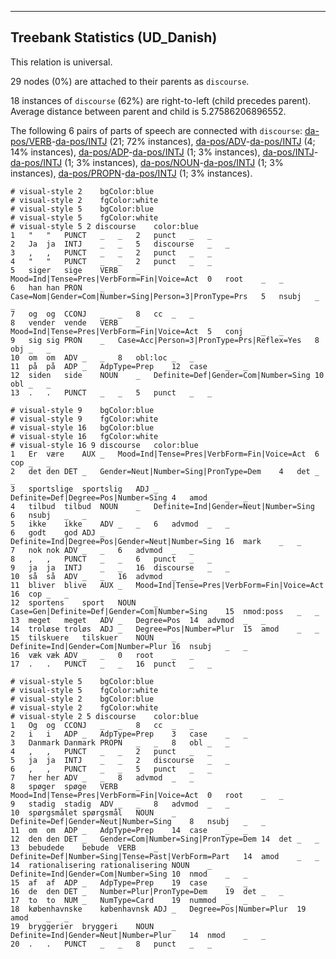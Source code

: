 

--------------------------------------------------------------------------------

## Treebank Statistics (UD_Danish)

This relation is universal.

29 nodes (0%) are attached to their parents as `discourse`.

18 instances of `discourse` (62%) are right-to-left (child precedes parent).
Average distance between parent and child is 5.27586206896552.

The following 6 pairs of parts of speech are connected with `discourse`: [da-pos/VERB]()-[da-pos/INTJ]() (21; 72% instances), [da-pos/ADV]()-[da-pos/INTJ]() (4; 14% instances), [da-pos/ADP]()-[da-pos/INTJ]() (1; 3% instances), [da-pos/INTJ]()-[da-pos/INTJ]() (1; 3% instances), [da-pos/NOUN]()-[da-pos/INTJ]() (1; 3% instances), [da-pos/PROPN]()-[da-pos/INTJ]() (1; 3% instances).


~~~ conllu
# visual-style 2	bgColor:blue
# visual-style 2	fgColor:white
# visual-style 5	bgColor:blue
# visual-style 5	fgColor:white
# visual-style 5 2 discourse	color:blue
1	"	"	PUNCT	_	_	2	punct	_	_
2	Ja	ja	INTJ	_	_	5	discourse	_	_
3	,	,	PUNCT	_	_	2	punct	_	_
4	"	"	PUNCT	_	_	2	punct	_	_
5	siger	sige	VERB	_	Mood=Ind|Tense=Pres|VerbForm=Fin|Voice=Act	0	root	_	_
6	han	han	PRON	_	Case=Nom|Gender=Com|Number=Sing|Person=3|PronType=Prs	5	nsubj	_	_
7	og	og	CCONJ	_	_	8	cc	_	_
8	vender	vende	VERB	_	Mood=Ind|Tense=Pres|VerbForm=Fin|Voice=Act	5	conj	_	_
9	sig	sig	PRON	_	Case=Acc|Person=3|PronType=Prs|Reflex=Yes	8	obj	_	_
10	om	om	ADV	_	_	8	obl:loc	_	_
11	på	på	ADP	_	AdpType=Prep	12	case	_	_
12	siden	side	NOUN	_	Definite=Def|Gender=Com|Number=Sing	10	obl	_	_
13	.	.	PUNCT	_	_	5	punct	_	_

~~~


~~~ conllu
# visual-style 9	bgColor:blue
# visual-style 9	fgColor:white
# visual-style 16	bgColor:blue
# visual-style 16	fgColor:white
# visual-style 16 9 discourse	color:blue
1	Er	være	AUX	_	Mood=Ind|Tense=Pres|VerbForm=Fin|Voice=Act	6	cop	_	_
2	det	den	DET	_	Gender=Neut|Number=Sing|PronType=Dem	4	det	_	_
3	sportslige	sportslig	ADJ	_	Definite=Def|Degree=Pos|Number=Sing	4	amod	_	_
4	tilbud	tilbud	NOUN	_	Definite=Ind|Gender=Neut|Number=Sing	6	nsubj	_	_
5	ikke	ikke	ADV	_	_	6	advmod	_	_
6	godt	god	ADJ	_	Definite=Ind|Degree=Pos|Gender=Neut|Number=Sing	16	mark	_	_
7	nok	nok	ADV	_	_	6	advmod	_	_
8	,	,	PUNCT	_	_	6	punct	_	_
9	ja	ja	INTJ	_	_	16	discourse	_	_
10	så	så	ADV	_	_	16	advmod	_	_
11	bliver	blive	AUX	_	Mood=Ind|Tense=Pres|VerbForm=Fin|Voice=Act	16	cop	_	_
12	sportens	sport	NOUN	_	Case=Gen|Definite=Def|Gender=Com|Number=Sing	15	nmod:poss	_	_
13	meget	meget	ADV	_	Degree=Pos	14	advmod	_	_
14	troløse	troløs	ADJ	_	Degree=Pos|Number=Plur	15	amod	_	_
15	tilskuere	tilskuer	NOUN	_	Definite=Ind|Gender=Com|Number=Plur	16	nsubj	_	_
16	væk	væk	ADV	_	_	0	root	_	_
17	.	.	PUNCT	_	_	16	punct	_	_

~~~


~~~ conllu
# visual-style 5	bgColor:blue
# visual-style 5	fgColor:white
# visual-style 2	bgColor:blue
# visual-style 2	fgColor:white
# visual-style 2 5 discourse	color:blue
1	Og	og	CCONJ	_	_	8	cc	_	_
2	i	i	ADP	_	AdpType=Prep	3	case	_	_
3	Danmark	Danmark	PROPN	_	_	8	obl	_	_
4	,	,	PUNCT	_	_	2	punct	_	_
5	ja	ja	INTJ	_	_	2	discourse	_	_
6	,	,	PUNCT	_	_	5	punct	_	_
7	her	her	ADV	_	_	8	advmod	_	_
8	spøger	spøge	VERB	_	Mood=Ind|Tense=Pres|VerbForm=Fin|Voice=Act	0	root	_	_
9	stadig	stadig	ADV	_	_	8	advmod	_	_
10	spørgsmålet	spørgsmål	NOUN	_	Definite=Def|Gender=Neut|Number=Sing	8	nsubj	_	_
11	om	om	ADP	_	AdpType=Prep	14	case	_	_
12	den	den	DET	_	Gender=Com|Number=Sing|PronType=Dem	14	det	_	_
13	bebudede	bebude	VERB	_	Definite=Def|Number=Sing|Tense=Past|VerbForm=Part	14	amod	_	_
14	rationalisering	rationalisering	NOUN	_	Definite=Ind|Gender=Com|Number=Sing	10	nmod	_	_
15	af	af	ADP	_	AdpType=Prep	19	case	_	_
16	de	den	DET	_	Number=Plur|PronType=Dem	19	det	_	_
17	to	to	NUM	_	NumType=Card	19	nummod	_	_
18	københavnske	københavnsk	ADJ	_	Degree=Pos|Number=Plur	19	amod	_	_
19	bryggerier	bryggeri	NOUN	_	Definite=Ind|Gender=Neut|Number=Plur	14	nmod	_	_
20	.	.	PUNCT	_	_	8	punct	_	_

~~~


